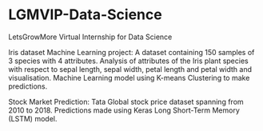 # LGMVIP-Data-Science
LetsGrowMore Virtual Internship for Data Science

Iris dataset Machine Learning project: A dataset containing 150 samples of 3 species with 4 attributes. Analysis of attributes of the Iris plant species with respect to sepal length, sepal width, petal length and petal width and visualisation. Machine Learning model using K-means Clustering to make predictions.

Stock Market Prediction: Tata Global stock price dataset spanning from 2010 to 2018. Predictions made using Keras Long Short-Term Memory (LSTM) model.  
